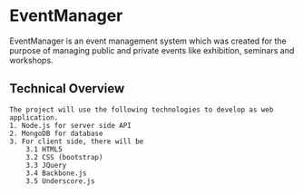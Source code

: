 # EventManager
EventManager is an event management system which was created for the purpose of managing public and private events like exhibition, seminars and workshops.
## Technical Overview
	The project will use the following technologies to develop as web application.
	1. Node.js for server side API
	2. MongoDB for database
	3. For client side, there will be
		3.1 HTML5
		3.2 CSS (bootstrap)
		3.3 JQuery
		3.4 Backbone.js
		3.5 Underscore.js



